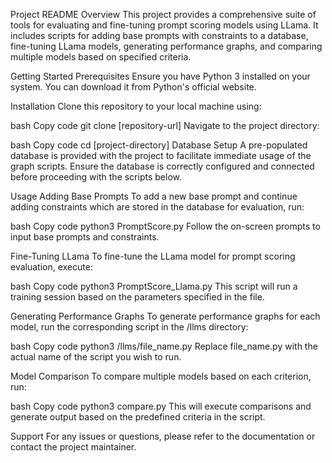 Project README
Overview
This project provides a comprehensive suite of tools for evaluating and fine-tuning prompt scoring models using LLama. It includes scripts for adding base prompts with constraints to a database, fine-tuning LLama models, generating performance graphs, and comparing multiple models based on specified criteria.

Getting Started
Prerequisites
Ensure you have Python 3 installed on your system. You can download it from Python's official website.

Installation
Clone this repository to your local machine using:

bash
Copy code
git clone [repository-url]
Navigate to the project directory:

bash
Copy code
cd [project-directory]
Database Setup
A pre-populated database is provided with the project to facilitate immediate usage of the graph scripts. Ensure the database is correctly configured and connected before proceeding with the scripts below.

Usage
Adding Base Prompts
To add a new base prompt and continue adding constraints which are stored in the database for evaluation, run:

bash
Copy code
python3 PromptScore.py
Follow the on-screen prompts to input base prompts and constraints.

Fine-Tuning LLama
To fine-tune the LLama model for prompt scoring evaluation, execute:

bash
Copy code
python3 PromptScore_Llama.py
This script will run a training session based on the parameters specified in the file.

Generating Performance Graphs
To generate performance graphs for each model, run the corresponding script in the /llms directory:

bash
Copy code
python3 /llms/file_name.py
Replace file_name.py with the actual name of the script you wish to run.

Model Comparison
To compare multiple models based on each criterion, run:

bash
Copy code
python3 compare.py
This will execute comparisons and generate output based on the predefined criteria in the script.

Support
For any issues or questions, please refer to the documentation or contact the project maintainer.

